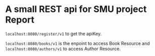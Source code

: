# A small REST api for SMU project Report

`localhost:8080/register/v1` to get the apiKey.

`localhost:8080/books/v1` is the enpoint to access Book Resource and `localhost:8080/authors/v1` to access Author Resource. 
